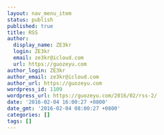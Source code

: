 ```yaml
---
layout: nav_menu_item
status: publish
published: true
title: RSS
author:
  display_name: ZE3kr
  login: ZE3kr
  email: ze3kr@icloud.com
  url: https://guozeyu.com
author_login: ZE3kr
author_email: ze3kr@icloud.com
author_url: https://guozeyu.com
wordpress_id: 1109
wordpress_url: https://guozeyu.com/2016/02/rss-2/
date: '2016-02-04 16:00:27 +0800'
date_gmt: '2016-02-04 08:00:27 +0800'
categories: []
tags: []
---
```


